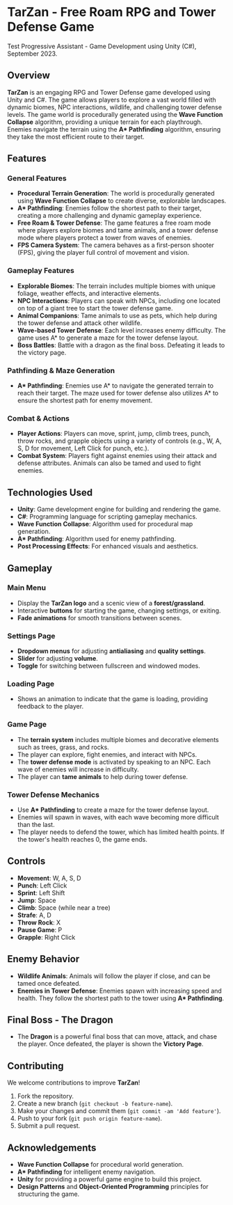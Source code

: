 # TarZan - Free Roam RPG and Tower Defense Game

Test Progressive Assistant - Game Development using Unity (C#), September 2023.

## Overview

**TarZan** is an engaging RPG and Tower Defense game developed using Unity and C#. The game allows players to explore a vast world filled with dynamic biomes, NPC interactions, wildlife, and challenging tower defense levels. The game world is procedurally generated using the **Wave Function Collapse** algorithm, providing a unique terrain for each playthrough. Enemies navigate the terrain using the **A\* Pathfinding** algorithm, ensuring they take the most efficient route to their target.

## Features

### General Features

- **Procedural Terrain Generation**: The world is procedurally generated using **Wave Function Collapse** to create diverse, explorable landscapes.
- **A\* Pathfinding**: Enemies follow the shortest path to their target, creating a more challenging and dynamic gameplay experience.
- **Free Roam & Tower Defense**: The game features a free roam mode where players explore biomes and tame animals, and a tower defense mode where players protect a tower from waves of enemies.
- **FPS Camera System**: The camera behaves as a first-person shooter (FPS), giving the player full control of movement and vision.

### Gameplay Features

- **Explorable Biomes**: The terrain includes multiple biomes with unique foliage, weather effects, and interactive elements.
- **NPC Interactions**: Players can speak with NPCs, including one located on top of a giant tree to start the tower defense game.
- **Animal Companions**: Tame animals to use as pets, which help during the tower defense and attack other wildlife.
- **Wave-based Tower Defense**: Each level increases enemy difficulty. The game uses A\* to generate a maze for the tower defense layout.
- **Boss Battles**: Battle with a dragon as the final boss. Defeating it leads to the victory page.

### Pathfinding & Maze Generation

- **A\* Pathfinding**: Enemies use A\* to navigate the generated terrain to reach their target. The maze used for tower defense also utilizes A\* to ensure the shortest path for enemy movement.

### Combat & Actions

- **Player Actions**: Players can move, sprint, jump, climb trees, punch, throw rocks, and grapple objects using a variety of controls (e.g., W, A, S, D for movement, Left Click for punch, etc.).
- **Combat System**: Players fight against enemies using their attack and defense attributes. Animals can also be tamed and used to fight enemies.

## Technologies Used

- **Unity**: Game development engine for building and rendering the game.
- **C#**: Programming language for scripting gameplay mechanics.
- **Wave Function Collapse**: Algorithm used for procedural map generation.
- **A\* Pathfinding**: Algorithm used for enemy pathfinding.
- **Post Processing Effects**: For enhanced visuals and aesthetics.

## Gameplay

### Main Menu

- Display the **TarZan logo** and a scenic view of a **forest/grassland**.
- Interactive **buttons** for starting the game, changing settings, or exiting.
- **Fade animations** for smooth transitions between scenes.

### Settings Page

- **Dropdown menus** for adjusting **antialiasing** and **quality settings**.
- **Slider** for adjusting **volume**.
- **Toggle** for switching between fullscreen and windowed modes.

### Loading Page

- Shows an animation to indicate that the game is loading, providing feedback to the player.

### Game Page

- The **terrain system** includes multiple biomes and decorative elements such as trees, grass, and rocks.
- The player can explore, fight enemies, and interact with NPCs.
- The **tower defense mode** is activated by speaking to an NPC. Each wave of enemies will increase in difficulty.
- The player can **tame animals** to help during tower defense.

### Tower Defense Mechanics

- Use **A\* Pathfinding** to create a maze for the tower defense layout.
- Enemies will spawn in waves, with each wave becoming more difficult than the last.
- The player needs to defend the tower, which has limited health points. If the tower's health reaches 0, the game ends.

## Controls

- **Movement**: W, A, S, D
- **Punch**: Left Click
- **Sprint**: Left Shift
- **Jump**: Space
- **Climb**: Space (while near a tree)
- **Strafe**: A, D
- **Throw Rock**: X
- **Pause Game**: P
- **Grapple**: Right Click

## Enemy Behavior

- **Wildlife Animals**: Animals will follow the player if close, and can be tamed once defeated.
- **Enemies in Tower Defense**: Enemies spawn with increasing speed and health. They follow the shortest path to the tower using **A\* Pathfinding**.

## Final Boss - The Dragon

- The **Dragon** is a powerful final boss that can move, attack, and chase the player. Once defeated, the player is shown the **Victory Page**.

## Contributing

We welcome contributions to improve **TarZan**!

1. Fork the repository.
2. Create a new branch (`git checkout -b feature-name`).
3. Make your changes and commit them (`git commit -am 'Add feature'`).
4. Push to your fork (`git push origin feature-name`).
5. Submit a pull request.

## Acknowledgements

- **Wave Function Collapse** for procedural world generation.
- **A\* Pathfinding** for intelligent enemy navigation.
- **Unity** for providing a powerful game engine to build this project.
- **Design Patterns** and **Object-Oriented Programming** principles for structuring the game.
